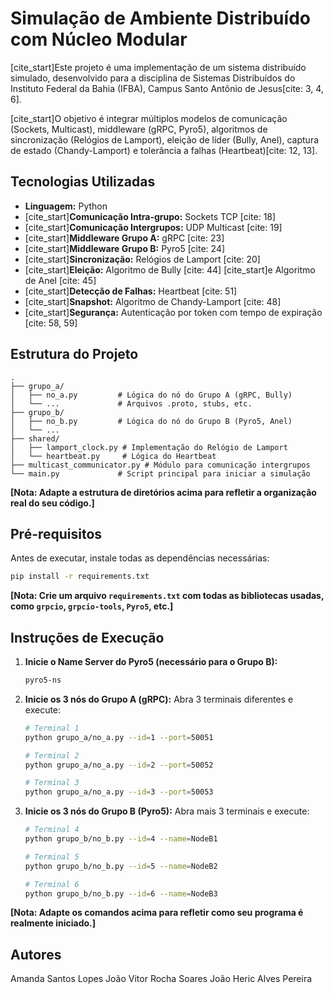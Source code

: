 # Simulação de Ambiente Distribuído com Núcleo Modular

[cite_start]Este projeto é uma implementação de um sistema distribuído simulado, desenvolvido para a disciplina de Sistemas Distribuídos do Instituto Federal da Bahia (IFBA), Campus Santo Antônio de Jesus[cite: 3, 4, 6].

[cite_start]O objetivo é integrar múltiplos modelos de comunicação (Sockets, Multicast), middleware (gRPC, Pyro5), algoritmos de sincronização (Relógios de Lamport), eleição de líder (Bully, Anel), captura de estado (Chandy-Lamport) e tolerância a falhas (Heartbeat)[cite: 12, 13].

## Tecnologias Utilizadas

* **Linguagem:** Python
* [cite_start]**Comunicação Intra-grupo:** Sockets TCP [cite: 18]
* [cite_start]**Comunicação Intergrupos:** UDP Multicast [cite: 19]
* [cite_start]**Middleware Grupo A:** gRPC [cite: 23]
* [cite_start]**Middleware Grupo B:** Pyro5 [cite: 24]
* [cite_start]**Sincronização:** Relógios de Lamport [cite: 20]
* [cite_start]**Eleição:** Algoritmo de Bully [cite: 44] [cite_start]e Algoritmo de Anel [cite: 45]
* [cite_start]**Detecção de Falhas:** Heartbeat [cite: 51]
* [cite_start]**Snapshot:** Algoritmo de Chandy-Lamport [cite: 48]
* [cite_start]**Segurança:** Autenticação por token com tempo de expiração [cite: 58, 59]

## Estrutura do Projeto

```
.
├── grupo_a/
│   ├── no_a.py         # Lógica do nó do Grupo A (gRPC, Bully)
│   └── ...             # Arquivos .proto, stubs, etc.
├── grupo_b/
│   ├── no_b.py         # Lógica do nó do Grupo B (Pyro5, Anel)
│   └── ...
├── shared/
│   ├── lamport_clock.py # Implementação do Relógio de Lamport
│   └── heartbeat.py     # Lógica do Heartbeat
├── multicast_communicator.py # Módulo para comunicação intergrupos
└── main.py             # Script principal para iniciar a simulação
```
**[Nota: Adapte a estrutura de diretórios acima para refletir a organização real do seu código.]**

## Pré-requisitos

Antes de executar, instale todas as dependências necessárias:
```bash
pip install -r requirements.txt
```
**[Nota: Crie um arquivo `requirements.txt` com todas as bibliotecas usadas, como `grpcio`, `grpcio-tools`, `Pyro5`, etc.]**

## Instruções de Execução

1.  **Inicie o Name Server do Pyro5 (necessário para o Grupo B):**
    ```bash
    pyro5-ns
    ```

2.  **Inicie os 3 nós do Grupo A (gRPC):**
    Abra 3 terminais diferentes e execute:
    ```bash
    # Terminal 1
    python grupo_a/no_a.py --id=1 --port=50051

    # Terminal 2
    python grupo_a/no_a.py --id=2 --port=50052

    # Terminal 3
    python grupo_a/no_a.py --id=3 --port=50053
    ```

3.  **Inicie os 3 nós do Grupo B (Pyro5):**
    Abra mais 3 terminais e execute:
    ```bash
    # Terminal 4
    python grupo_b/no_b.py --id=4 --name=NodeB1

    # Terminal 5
    python grupo_b/no_b.py --id=5 --name=NodeB2

    # Terminal 6
    python grupo_b/no_b.py --id=6 --name=NodeB3
    ```
**[Nota: Adapte os comandos acima para refletir como seu programa é realmente iniciado.]**

## Autores
 Amanda Santos Lopes
 João Vitor Rocha Soares
 João Heric Alves Pereira

